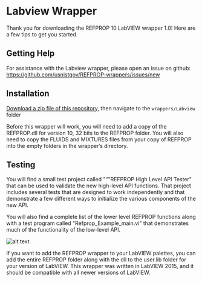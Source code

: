 # Labview Wrapper

Thank you for downloading the REFPROP 10 LabVIEW wrapper 1.0! Here are a few tips to get you started.

## Getting Help

For assistance with the Labview wrapper, please open an issue on github: https://github.com/usnistgov/REFPROP-wrappers/issues/new

## Installation

[Download a zip file of this repository](https://github.com/usnistgov/REFPROP-wrappers/archive/master.zip), then navigate to the ``wrappers/Labview`` folder

Before this wrapper will work, you will need to add a copy of the REFPROP.dll for version 10, 32 bits to the REFPROP folder. You will also need to copy the FLUIDS and MIXTURES files from your copy of REFPROP into the empty folders in the wrapper’s directory. 

## Testing

You will find a small test project called "“"REFPROP High Level API Tester" that can be used to validate the new high-level API functions. That project includes several tests that are designed to work independently and that demonstrate a few different ways to initialize the various components of the new API.

You will also find a complete list of the lower level REFPROP functions along with a test program called "Refprop_Example_main.vi" that demonstrates much of the functionality of the low-level API.
    
 ![alt text](imgs/README.png "screenshot")

If you want to add the REFPROP wrapper to your LabVIEW palettes, you can add the entire REFPROP folder along with the dll to the user.lib folder for your version of LabVIEW.
This wrapper was written in LabVIEW 2015, and it should be compatible with all newer versions of LabVIEW.